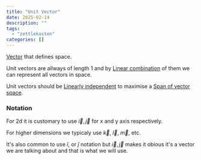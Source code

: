 ```yaml
---
title: "Unit Vector"
date: 2025-02-14
description: ""
tags: 
  - "zettlekasten"
categories: []
---
```


[Vector](Vector.md) that defines space. 

Unit vectors are allways of length 1 and by [Linear combination](Linear%20combination.md) of them we can represent all vectors in space. 

Unit vectors should be [Linearly independent](Linear%20dependence.md) to maximise a [Span of vector space](Span%20of%20vector%20space.md).

### Notation

For 2d it is customary to use $\vec{i}, \vec{j}$ for x and y axis respectively.

For higher dimensions we typicaly use $\vec{k}$, $\vec{l}$, $\vec{m}$, etc. 

It's also common to use $\hat{i}$, or $\hat{j}$ notation but  $\vec{i}, \vec{j}$ makes it obious it's a vector we are talking about and that is what we will use.
